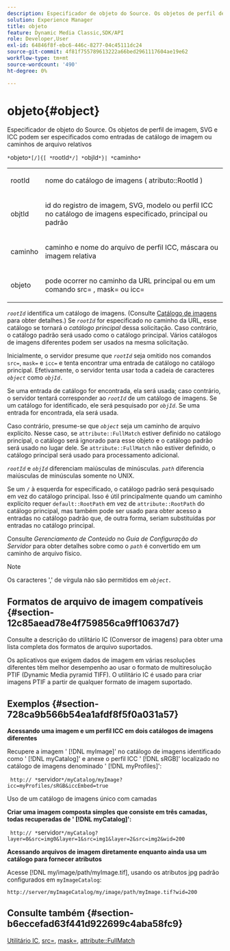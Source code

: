 ```yaml
---
description: Especificador de objeto do Source. Os objetos de perfil de imagem, SVG e ICC podem ser especificados como entradas de catálogo de imagem ou caminhos de arquivo relativos
solution: Experience Manager
title: objeto
feature: Dynamic Media Classic,SDK/API
role: Developer,User
exl-id: 64846f8f-ebc6-446c-8277-04c45111dc24
source-git-commit: 4f81f755789613222a66bed2961117604ae19e62
workflow-type: tm+mt
source-wordcount: '490'
ht-degree: 0%

---
```


# objeto{#object}

Especificador de objeto do Source. Os objetos de perfil de imagem, SVG e ICC podem ser especificados como entradas de catálogo de imagem ou caminhos de arquivo relativos

`*`objeto`*[/]{[ *`rootId`*/] *`objId`*}| *`caminho`*`

<table id="simpletable_A8B9B4D508B94BE5B7F6112F0A5F8270"> 
 <tr class="strow"> 
  <td class="stentry"> <p> <span class="codeph"> <span class="varname"> rootId </span> </span> </p> </td> 
  <td class="stentry"> <p>nome do catálogo de imagens ( <span class="codeph"> atributo::RootId </span>) </p> </td> 
 </tr> 
 <tr class="strow"> 
  <td class="stentry"> <p> <span class="codeph"> <span class="varname"> objtId </span> </span> </p> </td> 
  <td class="stentry"> <p>id do registro de imagem, SVG, modelo ou perfil ICC no catálogo de imagens especificado, principal ou padrão </p> </td> 
 </tr> 
 <tr class="strow"> 
  <td class="stentry"> <p> <span class="codeph"> <span class="varname"> caminho </span> </span> </p> </td> 
  <td class="stentry"> <p>caminho e nome do arquivo de perfil ICC, máscara ou imagem relativa </p> </td> 
 </tr> 
 <tr class="strow"> 
  <td class="stentry"> <p> <span class="codeph"> <span class="varname"> objeto </span> </span> </p> </td> 
  <td class="stentry"> <p>pode ocorrer no caminho da URL principal ou em um comando <span class="codeph"> src= </span>, <span class="codeph"> mask= </span> ou <span class="codeph"> icc= </span> </p> </td> 
 </tr> 
</table>

*`rootId`* identifica um catálogo de imagens. (Consulte [Catálogo de imagens](../../../../../is-api/image-catalog/image-serving-api-ref/c-image-catalog-reference/c-overview/c-overview.md#concept-9ce2b6a133de45f783e95cabc5810ac3) para obter detalhes.) Se *`rootId`* for especificado no caminho da URL, esse catálogo se tornará o *catálogo principal* dessa solicitação. Caso contrário, o catálogo padrão será usado como o catálogo principal. Vários catálogos de imagens diferentes podem ser usados na mesma solicitação.

Inicialmente, o servidor presume que *`rootId`* seja omitido nos comandos `src=`, `mask=` e `icc=` e tenta encontrar uma entrada de catálogo no catálogo principal. Efetivamente, o servidor tenta usar toda a cadeia de caracteres *`object`* como *`objId.`*

Se uma entrada de catálogo for encontrada, ela será usada; caso contrário, o servidor tentará corresponder ao *`rootId`* de um catálogo de imagens. Se um catálogo for identificado, ele será pesquisado por *`objId`*. Se uma entrada for encontrada, ela será usada.

Caso contrário, presume-se que *`object`* seja um caminho de arquivo explícito. Nesse caso, se `attribute::FullMatch` estiver definido no catálogo principal, o catálogo será ignorado para esse objeto e o catálogo padrão será usado no lugar dele. Se `attribute::FullMatch` não estiver definido, o catálogo principal será usado para processamento adicional.

*`rootId`* e *`objId`* diferenciam maiúsculas de minúsculas. *`path`* diferencia maiúsculas de minúsculas somente no UNIX.

Se um `/` à esquerda for especificado, o catálogo padrão será pesquisado em vez do catálogo principal. Isso é útil principalmente quando um caminho explícito requer `default::RootPath` em vez de `attribute::RootPath` do catálogo principal, mas também pode ser usado para obter acesso a entradas no catálogo padrão que, de outra forma, seriam substituídas por entradas no catálogo principal.

Consulte *Gerenciamento de Conteúdo* no *Guia de Configuração do Servidor* para obter detalhes sobre como o *`path`* é convertido em um caminho de arquivo físico.

>[!NOTE]
>
>Os caracteres &#39;,&#39; de vírgula não são permitidos em *`object.`*

## Formatos de arquivo de imagem compatíveis {#section-12c85aead78e4f759856ca9ff10637d7}

Consulte a descrição do utilitário IC (Conversor de imagens) para obter uma lista completa dos formatos de arquivo suportados.

Os aplicativos que exigem dados de imagem em várias resoluções diferentes têm melhor desempenho ao usar o formato de multiresolução PTIF (Dynamic Media pyramid TIFF). O utilitário IC é usado para criar imagens PTIF a partir de qualquer formato de imagem suportado.

## Exemplos {#section-728ca9b566b54ea1afdf8f5f0a031a57}

**Acessando uma imagem e um perfil ICC em dois catálogos de imagens diferentes**

Recupere a imagem &#39; [!DNL myImage]&#39; no catálogo de imagens identificado como &#39; [!DNL myCatalog]&#39; e anexe o perfil ICC &#39; [!DNL sRGB]&#39; localizado no catálogo de imagens denominado &#39; [!DNL myProfiles]&#39;:

` http:// *`servidor`*/myCatalog/myImage?icc=myProfiles/sRGB&iccEmbed=true`

Uso de um catálogo de imagens único com camadas

**Criar uma imagem composta simples que consiste em três camadas, todas recuperadas de &#39; [!DNL myCatalog]&#39;:**

` http:// *`servidor`*/myCatalog?layer=0&src=img0&layer=1&src=img1&layer=2&src=img2&wid=200`

**Acessando arquivos de imagem diretamente enquanto ainda usa um catálogo para fornecer atributos**

Acesse [!DNL my/image/path/myImage.tif], usando os atributos jpg padrão configurados em `myImageCatalog`:

`http://server/myImageCatalog/my/image/path/myImage.tif?wid=200`

## Consulte também {#section-b6eccefad63f441d922699c4aba58fc9}

[Utilitário IC](../../../../../is-api/is-utils/utilities/r-ic.md#reference-de9f43c63a8f48f1a755ff1760af8b7b), [src=](../../../../../is-api/http-ref/image-serving-api-ref/c-http-protocol-reference/c-command-reference/r-src.md#reference-f6506637778c4c69bf106a7924a91ab1), [mask=](../../../../../is-api/http-ref/image-serving-api-ref/c-http-protocol-reference/c-command-reference/r-mask.md#reference-922254e027404fb890b850e2723ee06e), [attribute::FullMatch](../../../../../is-api/image-catalog/image-serving-api-ref/c-image-catalog-reference/c-attributes-reference/r-fullmatch.md#reference-c3a72f31672a48b386943d6781cf50d7)
